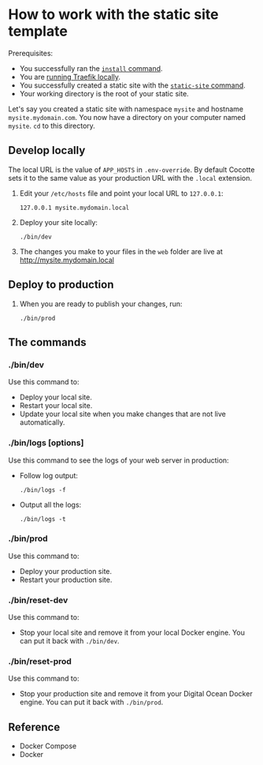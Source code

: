 # How to work with the static site template

Prerequisites:

* You successfully ran the [`install` command](console.md#install).
* You are [running Traefik locally](traefik.md#running-traefik-locally).
* You successfully created a static site with the [`static-site` command](console.md#static-site).
* Your working directory is the root of your static site.

Let's say you created a static site with namespace `mysite` and hostname `mysite.mydomain.com`. You now have a directory on your computer named `mysite`. `cd` to this directory.

## Develop locally

The local URL is the value of `APP_HOSTS` in `.env-override`. By default Cocotte sets it to the same value as your production URL with the `.local` extension.

1. Edit your `/etc/hosts` file and point your local URL to `127.0.0.1`:
	```
	127.0.0.1 mysite.mydomain.local
	``` 
1. Deploy your site locally:
	```
	./bin/dev
	```
1. The changes you make to your files in the `web` folder are live at http://mysite.mydomain.local

## Deploy to production
1. When you are ready to publish your changes, run:  
	```
	./bin/prod
	```

## The commands

### ./bin/dev

Use this command to:

* Deploy your local site.
* Restart your local site.
* Update your local site when you make changes that are not live automatically.

### ./bin/logs [options]

Use this command to see the logs of your web server in production:

* Follow log output:
	```
	./bin/logs -f
	```
* Output all the logs:
	```
	./bin/logs -t
	```

### ./bin/prod

Use this command to:

* Deploy your production site.
* Restart your production site.

### ./bin/reset-dev

Use this command to:

* Stop your local site and remove it from your local Docker engine. You can put it back with `./bin/dev`.

### ./bin/reset-prod

Use this command to:

* Stop your production site and remove it from your Digital Ocean Docker engine. You can put it back with `./bin/prod`.

## Reference

* Docker Compose
* Docker
